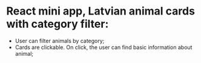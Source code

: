 # React mini app, Latvian animal cards with category filter:

* User can filter animals by category;
* Cards are clickable. On click, the user can find basic information about animal;
